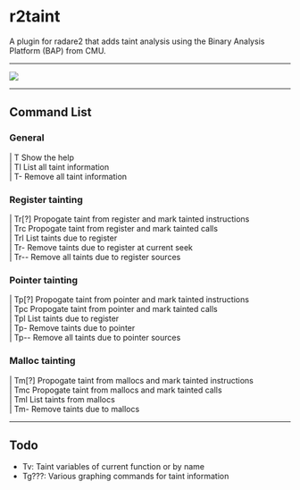 # r2taint

A plugin for radare2 that adds taint analysis using the Binary Analysis Platform (BAP) from CMU.

---

![](example.gif)

---

## Command List
### General
| T               Show the help  
| Tl              List all taint information  
| T-              Remove all taint information  
### Register tainting
| Tr[?]           Propogate taint from register and mark tainted instructions  
| Trc             Propogate taint from register and mark tainted calls  
| Trl             List taints due to register  
| Tr-             Remove taints due to register at current seek  
| Tr--            Remove all taints due to register sources  
### Pointer tainting
| Tp[?]           Propogate taint from pointer and mark tainted instructions  
| Tpc             Propogate taint from pointer and mark tainted calls  
| Tpl             List taints due to register  
| Tp-             Remove taints due to pointer  
| Tp--            Remove all taints due to pointer sources  
### Malloc tainting
| Tm[?]           Propogate taint from mallocs and mark tainted instructions  
| Tmc             Propogate taint from mallocs and mark tainted calls  
| Tml             List taints from mallocs  
| Tm-             Remove taints due to mallocs  

---

## Todo
 - Tv: Taint variables of current function or by name
 - Tg???: Various graphing commands for taint information
